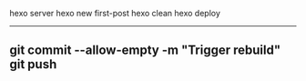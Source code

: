 hexo server
hexo new first-post
hexo clean
hexo deploy

---
git commit --allow-empty -m "Trigger rebuild"
git push
---